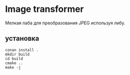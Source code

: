 # Image transformer

Мелкая лаба для преобразования JPEG используя либу.

## установка

```
conan install .
mkdir build
cd build
cmake ..
make -j
```